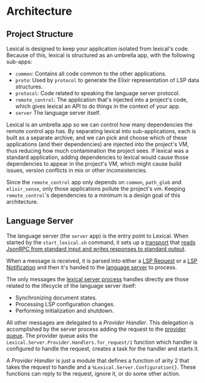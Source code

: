 # Architecture

## Project Structure

Lexical is designed to keep your application isolated from lexical's code. Because of this, lexical is structured as an umbrella app, with the following sub-apps:

  * `common`: Contains all code common to the other applications.
  * `proto`: Used by `protocol` to generate the Elixir representation of LSP data structures.
  * `protocol`: Code related to speaking the language server protocol.
  * `remote_control`: The application that's injected into a project's code, which
     gives lexical an API to do things in the context of your app.
  * `server` The language server itself.

Lexical is an umbrella app so we can control how many dependencies the remote control app has. By separating lexical into sub-applications, each is built as a separate archive, and we can pick and choose which of these applications (and their dependencies) are injected into the project's VM, thus reducing how much contamination the project sees. If lexical was a standard application, adding dependencies to lexical would cause those dependencies to appear in the project's VM, which might cause build issues, version conflicts in mix or other inconsistencies.

Since the `remote_control` app only depends on `common`, `path_glob` and `elixir_sense`, only those applications pollute the project's vm. Keeping `remote_control`'s dependencies to a minimum is a design goal of this architecture.


## Language Server

The language server (the `server` app) is the entry point to Lexical. When started by the `start_lexical.sh` command, it sets up a [transport](https://github.com/lexical-lsp/lexical/blob/main/apps/server/lib/lexical/server/transport.ex) that [reads JsonRPC from standard input and writes responses to standard output](https://github.com/lexical-lsp/lexical/blob/main/apps/server/lib/lexical/server/transport/std_io.ex).

When a message is received, it is parsed into either a [LSP Request](https://github.com/lexical-lsp/lexical/blob/main/apps/protocol/lib/lexical/protocol/requests.ex) or a [LSP Notification](https://github.com/lexical-lsp/lexical/blob/main/apps/protocol/lib/lexical/protocol/notifications.ex) and then it's handed to the [language server](https://github.com/lexical-lsp/lexical/blob/main/apps/server/lib/lexical/server.ex) to process.

The only messages the [lexical server process](https://github.com/lexical-lsp/lexical/blob/main/apps/server/lib/lexical/server.ex) handles directly are those related to the lifecycle of the language server itself:

- Synchronizing document states.
- Processing LSP configuration changes.
- Performing initialization and shutdown.

All other messages are delegated to a _Provider Handler_. This delegation is accomplished by the server process adding the request to the [provider queue](https://github.com/lexical-lsp/lexical/blob/main/apps/server/lib/lexical/server/provider/queue.ex). The provider queue asks the `Lexical.Server.Provider.Handlers.for_request/1` function which handler is configured to handle the request, creates a task for the handler and starts it.

A _Provider Handler_ is just a module that defines a function of arity 2 that takes the request to handle and a `%Lexical.Server.Configuration{}`. These functions can reply to the request, ignore it, or do some other action.
